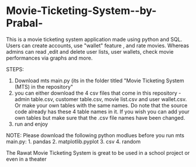 # Movie-Ticketing-System--by-Prabal-
This is a movie ticketing system application made using python and SQL. Users can create accounts, use "wallet" feature , and rate movies. Whereas admins can read ,edit and delete user lists, user wallets,  check movie performances via graphs and more. 

STEPS:

1. Download mts main.py (its in the folder titled "Movie Ticketing System (MTS) in the repository"
2. you can either download the 4 csv files that come in this repository - admin table.csv, customer table.csv, movie list.csv and user wallet.csv. Or make your own tables with the same names. Do note that the source code already has these 4 table names in it. If you wish you can add your own tables but make sure that the .csv file names have been changed.
3. run and enjoy

NOTE: Please download the following python modlues before you run mts main.py:
      1. pandas 
      2. matplotlib.pyplot
      3. csv 
      4. random

The Rawat Movie Ticketing System is great to be used in a school project or even in a theater
